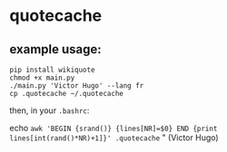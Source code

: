 # quotecache

## example usage:

```
pip install wikiquote
chmod +x main.py
./main.py 'Victor Hugo' --lang fr
cp .quotecache ~/.quotecache
```

then, in your `.bashrc`:

echo `awk 'BEGIN {srand()} {lines[NR]=$0} END {print lines[int(rand()*NR)+1]}' .quotecache` " (Victor Hugo)

